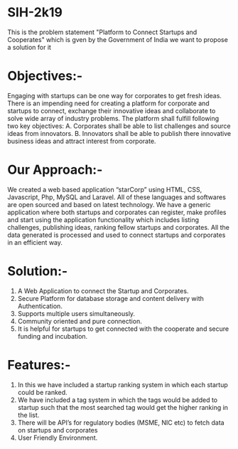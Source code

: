 # SIH-2k19
 This is the problem statement "Platform to Connect Startups and Cooperates" which is gven by the Government of India we want to propose a solution for it
# Objectives:- 
Engaging with startups can be one way for corporates to get fresh ideas. There is an impending need for creating a platform for corporate and startups to connect, exchange their innovative ideas and collaborate to solve wide array of industry problems. The platform shall fulfill following two key objectives:
A. Corporates shall be able to list challenges and source ideas from innovators.
B. Innovators shall be able to publish there innovative business ideas and attract interest from corporate.

# Our Approach:-
We created a  web based application “starCorp” using HTML, CSS, Javascript, Php, MySQL and Laravel. All of these languages and softwares are open sourced and based on latest technology. We have a generic application where both startups and corporates can register, make profiles and start using the application functionality which includes listing challenges, publishing ideas, ranking fellow startups and corporates. All the data generated is processed and used to connect startups and corporates in an efficient way.

# Solution:-
1) A Web Application to connect the Startup and Corporates. 
2) Secure Platform for database storage and content delivery with Authentication.
3) Supports multiple users simultaneously.
4) Community oriented and pure connection.
5) It is helpful for startups to get connected with the cooperate and secure funding and incubation.

# Features:-
1) In this we have included a startup ranking system in which each startup could be ranked.
2) We have included a tag system in which the tags would be added to startup such that the most searched tag would get the higher ranking in the list.
3) There will be API’s for regulatory bodies (MSME, NIC etc) to fetch data on startups and corporates
4) User Friendly Environment.


